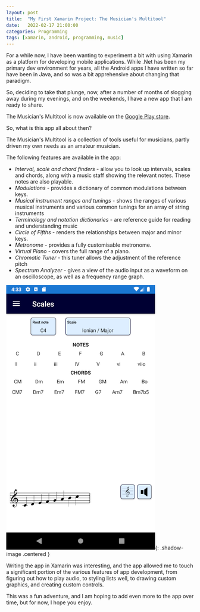 ```yaml
---
layout: post
title:  "My First Xamarin Project: The Musician's Multitool"
date:   2022-02-17 21:00:00
categories: Programming
tags: [xamarin, android, programming, music]
---
```


For a while now, I have been wanting to experiment a bit with using Xamarin as a platform for developing mobile applications. While .Net has been my primary dev environment for years, all the Android apps I have written so far have been in Java, and so was a bit apprehensive about changing that paradigm. 

So, deciding to take that plunge, now, after a number of months of slogging away during my evenings, and on the weekends, I have a new app that I am ready to share.

The Musician's Multitool is now available on the [Google Play store](https://play.google.com/store/apps/details?id=com.magnaursa.MusiciansMultitool).

So, what is this app all about then? 

The Musician's Multitool is a collection of tools useful for musicians, partly driven my own needs as an amateur musician. 

The following features are available in the app:
* _Interval, scale and chord finders_ - allow you to look up intervals, scales and chords, along with a music staff showing the relevant notes. These notes are also playable.
* _Modulations_ - provides a dictionary of common modulations between keys.
* _Musical instrument ranges and tunings_ - shows the ranges of various musical instruments and various common tunings for an array of string instruments
* _Terminology and notation dictionaries_ - are reference guide for reading and understanding music
* _Circle of Fifths_ - renders the relationships between major and minor keys.
* _Metronome_ - provides a fully customisable metronome.
* _Virtual Piano_ - covers the full range of a piano.
* _Chromatic Tuner_ - this tuner allows the adjustment of the reference pitch
* _Spectrum Analyzer_ - gives a view of the audio input as a waveform on an oscilloscope, as well as a frequency range graph.

![The Musician's Multitool](/assets/images/blog/musicians-multitool-screenshot.png){: .shadow-image .centered }

Writing the app in Xamarin was interesting, and the app allowed me to touch a significant portion of the various features of app development, from figuring out how to play audio, to styling lists well, to drawing custom graphics, and creating custom controls.

This was a fun adventure, and I am hoping to add even more to the app over time, but for now, I hope you enjoy.
